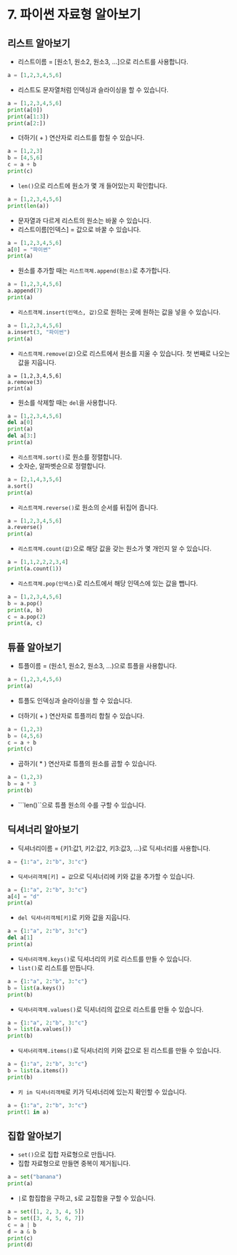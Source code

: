 # 7. 파이썬 자료형 알아보기
## 리스트 알아보기
* 리스트이름 = [원소1, 원소2, 원소3, ...]으로 리스트를 사용합니다.
```python
a = [1,2,3,4,5,6]
```
* 리스트도 문자열처럼 인덱싱과 슬라이싱을 할 수 있습니다.
```python
a = [1,2,3,4,5,6]
print(a[0])
print(a[1:3])
print(a[2:])
```
* 더하기( + ) 연산자로 리스트를 합칠 수 있습니다.
```python
a = [1,2,3]
b = [4,5,6]
c = a + b
print(c)
```
* ```len()```으로 리스트에 원소가 몇 개 들어있는지 확인합니다.
```python
a = [1,2,3,4,5,6]
print(len(a))
```
* 문자열과 다르게 리스트의 원소는 바꿀 수 있습니다.
* 리스트이름[인덱스] = 값으로 바꿀 수 있습니다.
```python
a = [1,2,3,4,5,6]
a[0] = "파이썬"
print(a)
```

* 원소를 추가할 때는 ```리스트객체.append(원소)```로 추가합니다.
```python
a = [1,2,3,4,5,6]
a.append(7)
print(a)
```

* ```리스트객체.insert(인덱스, 값)```으로 원하는 곳에 원하는 값을 넣을 수 있습니다.
```python
a = [1,2,3,4,5,6]
a.insert(3, "파이썬")
print(a)
```
* ```리스트객체.remove(값)```으로 리스트에서 원소를 지울 수 있습니다. 첫 번째로 나오는 값을 지웁니다.
```
a = [1,2,3,4,5,6]
a.remove(3)
print(a)
```
* 원소를 삭제할 때는 ```del```을 사용합니다.
```python
a = [1,2,3,4,5,6]
del a[0]
print(a)
del a[3:]
print(a)
```

* ```리스트객체.sort()```로 원소를 정렬합니다.
* 숫자순, 알파벳순으로 정렬합니다.
```python
a = [2,1,4,3,5,6]
a.sort()
print(a)
```
* ```리스트객체.reverse()```로 원소의 순서를 뒤집어 줍니다.
```python
a = [1,2,3,4,5,6]
a.reverse()
print(a)
```
* ```리스트객체.count(값)```으로 해당 값을 갖는 원소가 몇 개인지 알 수 있습니다.
```python
a = [1,1,2,2,2,3,4]
print(a.count(1))
``` 
* ```리스트객체.pop(인덱스)```로 리스트에서 해당 인덱스에 있는 값을 뺍니다.
```python
a = [1,2,3,4,5,6]
b = a.pop()
print(a, b)
c = a.pop(2)
print(a, c)
```

## 튜플 알아보기
* 튜플이름 = (원소1, 원소2, 원소3, ...)으로 튜플을 사용합니다. 
```python
a = (1,2,3,4,5,6)
print(a)
```

* 튜플도 인덱싱과 슬라이싱을 할 수 있습니다.

* 더하기( + ) 연산자로 튜플끼리 합칠 수 있습니다.
```python
a = (1,2,3)
b = (4,5,6)
c = a + b
print(c)
```

* 곱하기( * ) 연산자로 튜플의 원소를 곱할 수 있습니다.
```python
a = (1,2,3)
b = a * 3
print(b)
```

* ```len()``으로 튜플 원소의 수를 구할 수 있습니다.

## 딕셔너리 알아보기
* 딕셔너리이름 = {키1:값1, 키2:값2, 키3:값3, ...}로 딕셔너리를 사용합니다.
```python
a = {1:"a", 2:"b", 3:"c"}
```

* ```딕셔너리객체[키] = 값```으로 딕셔너리에 키와 값을 추가할 수 있습니다.
```python
a = {1:"a", 2:"b", 3:"c"}
a[4] = "d"
print(a)
```

* ```del 딕셔너리객체[키]```로 키와 값을 지웁니다.
```python
a = {1:"a", 2:"b", 3:"c"}
del a[1]
print(a)
```

* ```딕셔너리객체.keys()```로 딕셔너리의 키로 리스트를 만들 수 있습니다.
* ```list()```로 리스트를 만듭니다.
```python
a = {1:"a", 2:"b", 3:"c"}
b = list(a.keys())
print(b)
```

* ```딕셔너리객체.values()```로 딕셔너리의 값으로 리스트를 만들 수 있습니다.
```python
a = {1:"a", 2:"b", 3:"c"}
b = list(a.values())
print(b)
```

* ```딕셔너리객체.items()```로 딕셔너리의 키와 값으로 된 리스트를 만들 수 있습니다.
```python
a = {1:"a", 2:"b", 3:"c"}
b = list(a.items())
print(b)
```

* ```키 in 딕셔너리객체```로 키가 딕셔너리에 있는지 확인할 수 있습니다.
```python
a = {1:"a", 2:"b", 3:"c"}
print(1 in a)
```

## 집합 알아보기
* ```set()```으로 집합 자료형으로 만듭니다.
* 집합 자료형으로 만들면 중복이 제거됩니다.
```python
a = set("banana")
print(a)
``` 
* ```|```로 합집합을 구하고, ```$```로 교집합을 구할 수 있습니다.
```python
a = set([1, 2, 3, 4, 5])
b = set([3, 4, 5, 6, 7])
c = a | b
d = a & b
print(c)
print(d)
```

